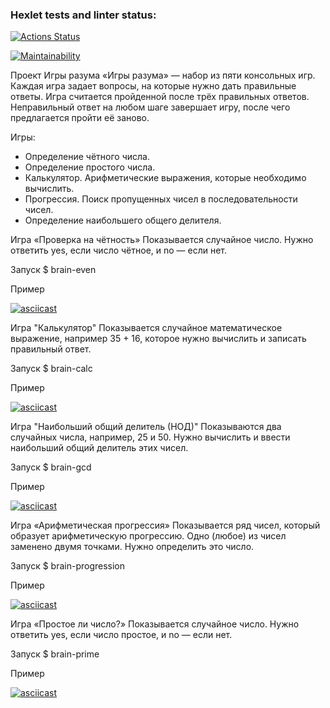### Hexlet tests and linter status:
[![Actions Status](https://github.com/EvgenyAleksov/python-project-49/actions/workflows/hexlet-check.yml/badge.svg)](https://github.com/EvgenyAleksov/python-project-49/actions)


[![Maintainability](https://api.codeclimate.com/v1/badges/da1d813750c6909348f7/maintainability)](https://codeclimate.com/github/EvgenyAleksov/python-project-49/maintainability)


Проект Игры разума
«Игры разума» — набор из пяти консольных игр.
Каждая игра задает вопросы, на которые нужно дать правильные ответы.
Игра считается пройденной после трёх правильных ответов.
Неправильный ответ на любом шаге завершает игру, после чего предлагается пройти её заново.


Игры:
* Определение чётного числа.
* Определение простого числа.
* Калькулятор. Арифметические выражения, которые необходимо вычислить.
* Прогрессия. Поиск пропущенных чисел в последовательности чисел.
* Определение наибольшего общего делителя.


Игра «Проверка на чётность»
Показывается случайное число.
Нужно ответить yes, если число чётное, и no — если нет.

Запуск
$ brain-even

Пример

[![asciicast](https://asciinema.org/a/yziIELOXd2UKsSf2kejL6DrDi.svg)](https://asciinema.org/a/yziIELOXd2UKsSf2kejL6DrDi)


Игра "Калькулятор"
Показывается случайное математическое выражение, например 35 + 16, которое нужно вычислить и записать правильный ответ.

Запуск
$ brain-calc

Пример

[![asciicast](https://asciinema.org/a/enJSpsEAVdWmwPUTWyEEcFXXT.svg)](https://asciinema.org/a/enJSpsEAVdWmwPUTWyEEcFXXT)


Игра "Наибольший общий делитель (НОД)"
Показываются два случайных числа, например, 25 и 50.
Нужно вычислить и ввести наибольший общий делитель этих чисел.

Запуск
$ brain-gcd

Пример

[![asciicast](https://asciinema.org/a/Sn307pUZ00jLQeHPggeu3EO35.svg)](https://asciinema.org/a/Sn307pUZ00jLQeHPggeu3EO35)


Игра «Арифметическая прогрессия»
Показывается ряд чисел, который образует арифметическую прогрессию.
Одно (любое) из чисел заменено двумя точками.
Нужно определить это число.

Запуск
$ brain-progression

Пример

[![asciicast](https://asciinema.org/a/W0I29PozhRv6HxO2LpeaUGnxZ.svg)](https://asciinema.org/a/W0I29PozhRv6HxO2LpeaUGnxZ)


Игра «Простое ли число?»
Показывается случайное число.
Нужно ответить yes, если число простое, и no — если нет.

Запуск
$ brain-prime

Пример

[![asciicast](https://asciinema.org/a/bdlqQsmKVwKcr1ib1SvpFYZuf.svg)](https://asciinema.org/a/bdlqQsmKVwKcr1ib1SvpFYZuf)